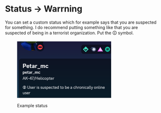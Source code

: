 # Status -> Warrning

You can set a custom status which for example says that you are suspected for something. I do recommend putting something like that you are suspected of being in a terrorist organization. Put the 🛈 symbol.

<div align="left">

<figure><img src="../.gitbook/assets/img_2024-03-14_220024438.png" alt=""><figcaption><p>Example status</p></figcaption></figure>

</div>
